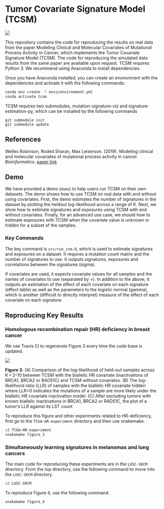 # Tumor Covariate Signature Model (TCSM)
<img src='https://travis-ci.org/lrgr/tcsm.svg?branch=master'>

This repository contains the code for reproducing the results on real data from the paper Modeling Clinical and Molecular Covariates of Mutational Process Activity in Cancer, which implements the Tumor Covariate Signature Model (TCSM). The code for reproducing the simulated data results from the same paper are available upon request. TCSM requires Python 3. We recommend using Anaconda to install dependencies.

Once you have Anaconda installed, you can create an environment with the dependencies and activate it with the following commands:
```bash
conda env create -f envs/environment.yml
conda activate tcsm
```

TCSM requires two submodules, mutation-signature-viz and signature-estimation-py, which can be installed by the following commands
```
git submodule init
git submodule update
```

## References

Welles Robinson, Roded Sharan, Max Leiserson. (2019). Modeling clinical and molecular covariates of mutational process activity in cancer. _Bioinformatics_. [paper link](https://doi.org/10.1093/bioinformatics/btz340)

## Demo

We have provided a demo (`demo`) to help users run TCSM on their own datasets. The demo shows how to use TCSM on real data with and without using covariates. First, the demo estimates the number of signatures in the dataset by plotting the heldout log-likelihood across a range of K. Next, we show how to estimate signatures and exposures using TCSM with and without covariates. Finally, for an advanced use case, we should how to estimate exposures with TCSM when the covariate value is unknown or hidden for a subset of the samples.

### Key Commands

The key command is `src/run_stm.R`, which is used to estimate signatures and exposures on a dataset. It requires a mutation count matrix and the number of signatures to use. It outputs signatures, exposures and correlations between the signatures (sigma).

If covariates are used, it expects covariate values for all samples and the names of covariates to use (separated by +). In addition to the above, it outputs an estimation of the effect of each covariate on each signature (effect table) as well as the parameters to the logistic normal (gamma), which is another (difficult to directly interpret) measure of the effect of each covariate on each signature.

## Reproducing Key Results

### Homologous recombination repair (HR) deficiency in breast cancer

We use Travis CI to regenerate Figure 3 every time the code base is updated.

<!-- <img src='http://tcsm.lrgr.io/fig2.png'>

**Figure 2**: Benchmark of TCSM with (red) and without (blue) covariates and NMF-based SomaticSignatures (green) on synthetic data. (A) Cosine similarity of inferred signatures (β) to hidden Signatures 3 and 5 using the true K = 4 averaged across 50 datasets, varying the number of samples. (B) Mean-squared error of the inferred exposures (θ) for the same datasets as in (A) -->

<img src='http://lrgr.io/tcsm/figure3.png'>

**Figure 3**: (A) Comparison of the log-likelihood of held-out samples across K = 2–10 between TCSM with the biallelic HR covariate (inactivations of BRCA1, BRCA2 or RAD51C) and TCSM without covariates. (B) The log-likelihood ratio (LLR) of samples with the biallelic HR covariate hidden where LLR>0 indicates the mutations of a sample are more likely under the biallelic HR covariate inactivation model. (C) After excluding tumors with known biallelic inactivations in BRCA1, BRCA2 or RAD51C, the plot of a tumor’s LLR against its LST count



To reproduce this figure and other experiments related to HR-deficiency, first go to the `TCGA-HR-experiment` directory and then use snakemake.

```bash
cd TCGA-HR-experiment
snakemake figure_3
```

### Simultaneously learning signatures in melanomas and lung cancers
The main code for reproducing these experiments are in the `LUSC-SKCM` directory. From the top directory, use the following command to move into the `LUSC-SKCM` directory.

```bash
cd LUSC-SKCM
```

To reproduce Figure 4, use the following command.

```bash
snakemake figure_4
```
